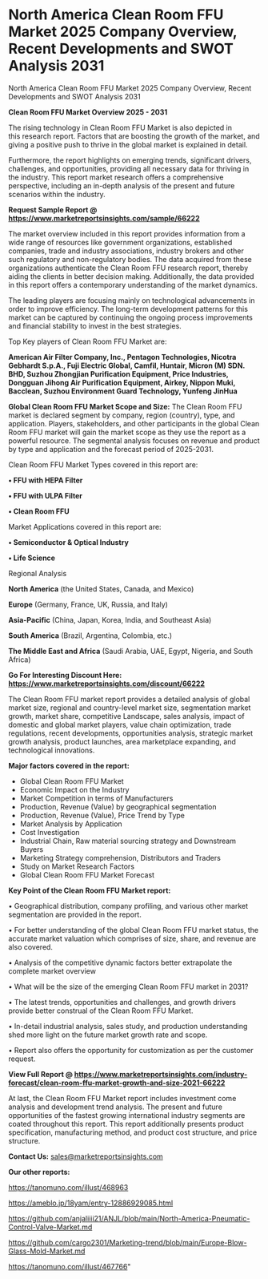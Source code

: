 # North America Clean Room FFU Market 2025 Company Overview, Recent Developments and SWOT Analysis 2031
North America Clean Room FFU Market 2025 Company Overview, Recent Developments and SWOT Analysis 2031

<Strong> Clean Room FFU Market Overview 2025 - 2031</strong>

The rising technology in Clean Room FFU Market is also depicted in this research report. Factors that are boosting the growth of the market, and giving a positive push to thrive in the global market is explained in detail.

Furthermore, the report highlights on emerging trends, significant drivers, challenges, and opportunities, providing all necessary data for thriving in the industry. This report market research offers a comprehensive perspective, including an in-depth analysis of the present and future scenarios within the industry.

<strong>Request Sample Report @ <a href=https://www.marketreportsinsights.com/sample/66222>https://www.marketreportsinsights.com/sample/66222</a></strong>

The market overview included in this report provides information from a wide range of resources like government organizations, established companies, trade and industry associations, industry brokers and other such regulatory and non-regulatory bodies. The data acquired from these organizations authenticate the Clean Room FFU research report, thereby aiding the clients in better decision making. Additionally, the data provided in this report offers a contemporary understanding of the market dynamics.

The leading players are focusing mainly on technological advancements in order to improve efficiency. The long-term development patterns for this market can be captured by continuing the ongoing process improvements and financial stability to invest in the best strategies.

Top Key players of Clean Room FFU Market are:

<strong>American Air Filter Company, Inc., Pentagon Technologies, Nicotra Gebhardt S.p.A., Fuji Electric Global, Camfil, Huntair, Micron (M) SDN. BHD, Suzhou Zhongjian Purification Equipment, Price Industries, Dongguan Jihong Air Purification Equipment, Airkey, Nippon Muki, Bacclean, Suzhou Environment Guard Technology, Yunfeng JinHua</strong>

<strong><b>Global Clean Room FFU Market Scope and Size:</b></strong>
The Clean Room FFU market is declared segment by company, region (country), type, and application. Players, stakeholders, and other participants in the global Clean Room FFU market will gain the market scope as they use the report as a powerful resource. The segmental analysis focuses on revenue and product by type and application and the forecast period of 2025-2031.

Clean Room FFU Market Types covered in this report are:

<strong>• FFU with HEPA Filter

• FFU with ULPA Filter

• Clean Room FFU</strong>

Market Applications covered in this report are:

<strong>• Semiconductor & Optical Industry

• Life Science</strong> 

Regional Analysis

<strong>North America</strong> (the United States, Canada, and Mexico)

<strong>Europe</strong> (Germany, France, UK, Russia, and Italy)

<strong>Asia-Pacific</strong> (China, Japan, Korea, India, and Southeast Asia)

<strong>South America</strong> (Brazil, Argentina, Colombia, etc.)

<strong>The Middle East and Africa</strong> (Saudi Arabia, UAE, Egypt, Nigeria, and South Africa)

<strong>Go For Interesting Discount Here: <a href=https://www.marketreportsinsights.com/discount/66222>https://www.marketreportsinsights.com/discount/66222</a></strong>

The Clean Room FFU market report provides a detailed analysis of global market size, regional and country-level market size, segmentation market growth, market share, competitive Landscape, sales analysis, impact of domestic and global market players, value chain optimization, trade regulations, recent developments, opportunities analysis, strategic market growth analysis, product launches, area marketplace expanding, and technological innovations.

<strong><b>Major factors covered in the report:</b></strong>
<ul>
  <li>Global Clean Room FFU Market </li>
  <li>Economic Impact on the Industry</li>
  <li>Market Competition in terms of Manufacturers</li>
  <li>Production, Revenue (Value) by geographical segmentation</li>
  <li>Production, Revenue (Value), Price Trend by Type</li>
  <li>Market Analysis by Application</li>
  <li>Cost Investigation</li>
  <li>Industrial Chain, Raw material sourcing strategy and Downstream Buyers</li>
  <li>Marketing Strategy comprehension, Distributors and Traders</li>
  <li>Study on Market Research Factors</li>
  <li>Global Clean Room FFU Market Forecast</li>
</ul>

<strong><b>Key Point of the Clean Room FFU Market report:</b></strong>

• Geographical distribution, company profiling, and various other market segmentation are provided in the report.

• For better understanding of the global Clean Room FFU market status, the accurate market valuation which comprises of size, share, and revenue are also covered.

• Analysis of the competitive dynamic factors better extrapolate the complete market overview

• What will be the size of the emerging Clean Room FFU market in 2031?

• The latest trends, opportunities and challenges, and growth drivers provide better construal of the Clean Room FFU Market.

• In-detail industrial analysis, sales study, and production understanding shed more light on the future market growth rate and scope.

• Report also offers the opportunity for customization as per the customer request.

<strong><b>View Full Report @ <a href=https://www.marketreportsinsights.com/industry-forecast/clean-room-ffu-market-growth-and-size-2021-66222>https://www.marketreportsinsights.com/industry-forecast/clean-room-ffu-market-growth-and-size-2021-66222</a></b></strong>


At last, the Clean Room FFU Market report includes investment come analysis and development trend analysis. The present and future opportunities of the fastest growing international industry segments are coated throughout this report. This report additionally presents product specification, manufacturing method, and product cost structure, and price structure.

<strong>Contact Us:</strong>
sales@marketreportsinsights.com

<strong>Our other reports:</strong>

<a href=https://tanomuno.com/illust/468963>https://tanomuno.com/illust/468963</a>

<a href=https://ameblo.jp/18yam/entry-12886929085.html>https://ameblo.jp/18yam/entry-12886929085.html</a>

<a href=https://github.com/anjaliiii21/ANJL/blob/main/North-America-Pneumatic-Control-Valve-Market.md>https://github.com/anjaliiii21/ANJL/blob/main/North-America-Pneumatic-Control-Valve-Market.md</a>

<a href=https://github.com/cargo2301/Marketing-trend/blob/main/Europe-Blow-Glass-Mold-Market.md>https://github.com/cargo2301/Marketing-trend/blob/main/Europe-Blow-Glass-Mold-Market.md</a>

<a href=https://tanomuno.com/illust/467766>https://tanomuno.com/illust/467766</a>"
